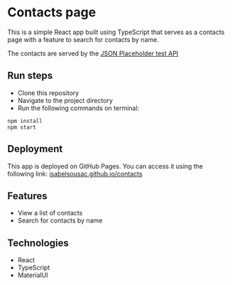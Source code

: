 # Contacts page

This is a simple React app built using TypeScript that serves as a contacts page with a feature to search for contacts by name.

The contacts are served by the [JSON Placeholder test API](https://jsonplaceholder.typicode.com/)

## Run steps

- Clone this repository
- Navigate to the project directory
- Run the following commands on terminal:
```
npm install
npm start
```

## Deployment
This app is deployed on GitHub Pages. You can access it using the following link: [isabelsousac.github.io/contacts](https://isabelsousac.github.io/contacts)

## Features
- View a list of contacts
- Search for contacts by name

## Technologies
- React
- TypeScript
- MaterialUI